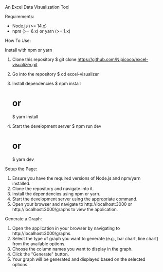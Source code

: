 An Excel Data Visualization Tool

Requirements:
- Node.js (>= 14.x)
- npm (>= 6.x) or yarn (>= 1.x)

How To Use:

Install with npm or yarn

1. Clone this repository
   $ git clone https://github.com/Nipicoco/excel-visualizer.git

2. Go into the repository
   $ cd excel-visualizer

3. Install dependencies
   $ npm install
   # or
   $ yarn install

4. Start the development server
   $ npm run dev
   # or
   $ yarn dev

Setup the Page:

1. Ensure you have the required versions of Node.js and npm/yarn installed.
2. Clone the repository and navigate into it.
3. Install the dependencies using npm or yarn.
4. Start the development server using the appropriate command.
5. Open your browser and navigate to http://localhost:3000 or http://localhost:3000/graphs to view the application.




Generate a Graph:

1. Open the application in your browser by navigating to http://localhost:3000/graphs.
2. Select the type of graph you want to generate (e.g., bar chart, line chart) from the available options.
3. Choose the column names you want to display in the graph.
4. Click the "Generate" button.
5. Your graph will be generated and displayed based on the selected options.
